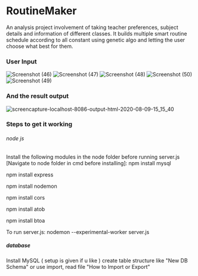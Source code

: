 # RoutineMaker
An analysis project involvement of taking teacher preferences, subject details and information of different classes. It builds multiple smart routine schedule according to all constant using genetic algo and letting the user choose what best for them.

### User Input
![Screenshot (46)](https://user-images.githubusercontent.com/82956033/150794596-b027d84e-656f-4d7a-a57b-66d48705faa7.png)
![Screenshot (47)](https://user-images.githubusercontent.com/82956033/150794610-b35fc521-ae8b-401c-b8d5-1bf058b11b25.png)
![Screenshot (48)](https://user-images.githubusercontent.com/82956033/150794623-6c032816-bd3e-4a6f-b5fd-5d39df384f0b.png)
![Screenshot (50)](https://user-images.githubusercontent.com/82956033/150794656-b7590cd2-33e2-4395-ab60-89f2645fdfd1.png)
![Screenshot (49)](https://user-images.githubusercontent.com/82956033/150794668-26c9cf48-7a54-4cae-9dde-f0c71351ccae.png)

### And the result output
![screencapture-localhost-8086-output-html-2020-08-09-15_15_40](https://user-images.githubusercontent.com/82956033/150794838-4d014933-8003-4b83-8989-7be9dcecf3c6.png)

### Steps to get it working
###### node js
Install the following modules in the node folder before running server.js [Navigate to node folder in cmd before installing]:
npm install mysql

npm install express

npm install nodemon

npm install cors

npm install atob

npm install btoa

To run server.js:
nodemon --experimental-worker server.js   
##### database
Install MySQL ( setup is given if u like )
create table structure like "New DB Schema"
or 
use import, read file "How to Import or  Export"
